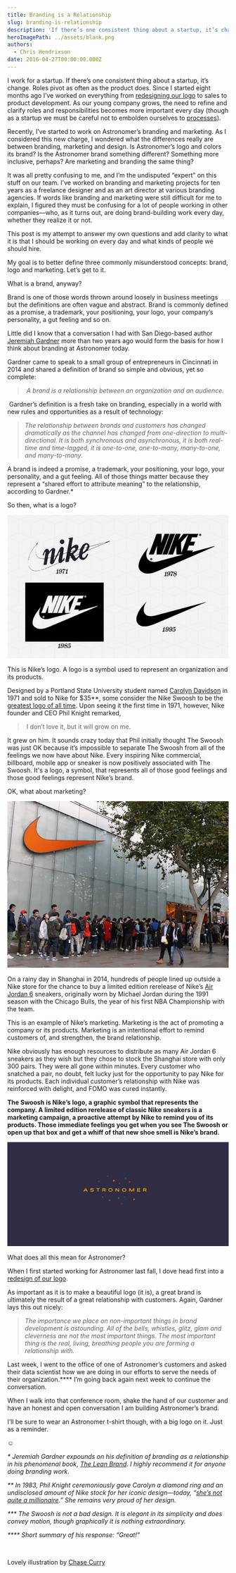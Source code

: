 ```yaml
---
title: Branding is a Relationship
slug: branding-is-relationship
description: 'If there’s one consistent thing about a startup, it’s change. '
heroImagePath: ../assets/blank.png
authors:
  - Chris Hendrixson
date: 2016-04-27T00:00:00.000Z
---
```


I work for a startup. If there’s one consistent thing about a startup, it’s change. Roles pivot as often as the product does. Since I started eight months ago I’ve worked on everything from [redesigning our logo](https://www.astronomer.io/blog/a-logo-story) to sales to product development. As our young company grows, the need to refine and clarify roles and responsibilities becomes more important every day (though as a startup we must be careful not to embolden ourselves to [processes](https://www.astronomer.io/blog/the-problem-with-process)).

Recently, I’ve started to work on Astronomer’s branding and marketing. As I considered this new charge, I wondered what the differences really are between branding, marketing and design. Is Astronomer’s logo and colors its brand? Is the Astronomer brand something different? Something more inclusive, perhaps? Are marketing and branding the same thing?

It was all pretty confusing to me, and I’m the undisputed “expert” on this stuff on our team. I’ve worked on branding and marketing projects for ten years as a freelance designer and as an art director at various branding agencies. If words like branding and marketing were still difficult for me to explain, I figured they must be confusing for a lot of people working in other companies—who, as it turns out, are doing brand-building work every day, whether they realize it or not.

This post is my attempt to answer my own questions and add clarity to what it is that I should be working on every day and what kinds of people we should hire.

My goal is to better define three commonly misunderstood concepts: brand, logo and marketing. Let’s get to it.

What is a brand, anyway?

Brand is one of those words thrown around loosely in business meetings but the definitions are often vague and abstract. Brand is commonly defined as a promise, a trademark, your positioning, your logo, your company’s personality, a gut feeling and so on.

Little did I know that a conversation I had with San Diego-based author [Jeremiah Gardner](https://jeremiahgardner.com/) more than two years ago would form the basis for how I think about branding at Astronomer today.

Gardner came to speak to a small group of entrepreneurs in Cincinnati in 2014 and shared a definition of brand so simple and obvious, yet so complete:

> _&nbsp;A brand is a relationship between an organization and an audience._

&nbsp;Gardner’s definition is a fresh take on branding, especially in a world with new rules and opportunities as a result of technology:

> _The relationship between brands and customers has changed dramatically as the channel has changed from one-direction to multi-directional. It is both synchronous and asynchronous, it is both real-time and time-lagged, it is one-to-one, one-to-many, many-to-one, and many-to-many._

A brand is indeed a promise, a trademark, your positioning, your logo, your personality, and a gut feeling. All of those things matter because they represent a “shared effort to attribute meaning” to the relationship, according to Gardner.\*

So then, what is a logo?

![nike1.jpg](../assets/nike1.jpg "nike1.jpg")

This is Nike’s logo. A logo is a symbol used to represent an organization and its products.

Designed by a Portland State University student named [Carolyn Davidson](https://www.npr.org/2011/06/23/137376121/nike-swoosh-designer-discusses-her-iconic-creation) in 1971 and sold to Nike for $35\*\*, some consider the Nike Swoosh to be the [greatest logo of all time](https://www.complex.com/style/2013/03/the-50-most-iconic-brand-logos-of-all-time/nike). Upon seeing it the first time in 1971, however, Nike founder and CEO Phil Knight remarked,

> &nbsp;I don’t love it, but it will grow on me.

It grew on him. It sounds crazy today that Phil initially thought The Swoosh was just OK because it’s impossible to separate The Swoosh from all of the feelings we now have about Nike. Every inspiring Nike commercial, billboard, mobile app or sneaker is now positively associated with The Swoosh. It's a logo, a symbol, that represents all of those good feelings and those good feelings represent Nike’s brand.

OK, what about marketing?

![shanghai-nike-line.jpg](../assets/shanghai-nike-line.jpg "shanghai-nike-line.jpg")

On a rainy day in Shanghai in 2014, hundreds of people lined up outside a Nike store for the chance to buy a limited edition rerelease of Nike’s [Air Jordan 6](https://www.flightclub.com/air-jordans/air-jordan-6) sneakers, originally worn by Michael Jordan during the 1991 season with the Chicago Bulls, the year of his first NBA Championship with the team.

This is an example of Nike’s marketing. Marketing is the act of promoting a company or its products. Marketing is an intentional effort to remind customers of, and strengthen, the brand relationship.

Nike obviously has enough resources to distribute as many Air Jordan 6 sneakers as they wish but they chose to stock the Shanghai store with only 300 pairs. They were all gone within minutes. Every customer who snatched a pair, no doubt, felt lucky just for the opportunity to pay Nike for its products. Each individual customer’s relationship with Nike was reinforced with delight, and FOMO was cured instantly.

**The Swoosh is Nike’s logo, a graphic symbol that represents the company. A limited edition rerelease of classic Nike sneakers is a marketing campaign, a proactive attempt by Nike to remind you of its products. Those immediate feelings you get when you see The Swoosh or open up that box and get a whiff of that new shoe smell is Nike’s brand.**

![logoD2x.png](../assets/logoD2x.png "logoD2x.png")

What does all this mean for Astronomer?

When I first started working for Astronomer last fall, I dove head first into a [redesign of our logo](https://www.astronomer.io/blog/a-logo-story).

As important as it is to make a beautiful logo (it is), a great brand is ultimately the result of a great relationship with customers. Again, Gardner lays this out nicely:

> _The importance we place on non-important things in brand development is astounding. All of the bells, whistles, glitz, glam and cleverness are not the most important things. The most important thing is the real, living, breathing people you are forming a relationship with._

Last week, I went to the office of one of Astronomer’s customers and asked their data scientist how we are doing in our efforts to serve the needs of their organization.\*\*\*\* I’m going back again next week to continue the conversation.

When I walk into that conference room, shake the hand of our customer and have an honest and open conversation I am building Astronomer’s brand.

I’ll be sure to wear an Astronomer t-shirt though, with a big logo on it. Just as a reminder.

☺️

_\* Jeremiah Gardner expounds on his definition of branding as a relationship in his phenomenal book, [The Lean Brand](https://leanbrandbook.com/). I highly recommend it for anyone doing branding work._

_\*\* In 1983, Phil Knight ceremoniously gave Carolyn a diamond ring and an undisclosed amount of Nike stock for her iconic design—today, “[she’s not quite a millionaire](https://www.npr.org/2011/06/23/137376121/nike-swoosh-designer-discusses-her-iconic-creation).” She remains very proud of her design._

_\*\*\* The Swoosh is not a bad design. It is elegant in its simplicity and does convey motion, though graphically it is nothing extraordinary._

_\*\*\*\* Short summary of his response: “Great!”_

&nbsp;

Lovely illustration by [Chase Curry](https://dribbble.com/shots/2331767-Tandem-Google-Bike)

